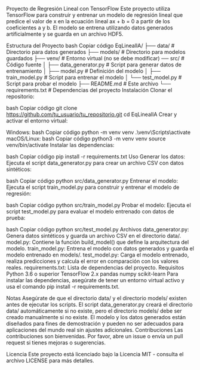 Proyecto de Regresión Lineal con TensorFlow
Este proyecto utiliza TensorFlow para construir y entrenar un modelo de regresión lineal que predice el valor de x en la ecuación lineal ax + b = 0 a partir de los coeficientes a y b. El modelo se entrena utilizando datos generados artificialmente y se guarda en un archivo HDF5.

Estructura del Proyecto
bash
Copiar código
EqLinealIA/
├── data/                   # Directorio para datos generados
├── models/                 # Directorio para modelos guardados
├── venv/                   # Entorno virtual (no se debe modificar)
  ── src/                    # Código fuente
│   ├── data_generator.py   # Script para generar datos de entrenamiento
│   ├── model.py            # Definición del modelo
│   ├── train_model.py      # Script para entrenar el modelo
│   └── test_model.py       # Script para probar el modelo
├── README.md               # Este archivo
└── requirements.txt        # Dependencias del proyecto
Instalación
Clonar el repositorio:

bash
Copiar código
git clone https://github.com/tu_usuario/tu_repositorio.git
cd EqLinealIA
Crear y activar el entorno virtual:

Windows:
bash
Copiar código
python -m venv venv
.\venv\Scripts\activate
macOS/Linux:
bash
Copiar código
python3 -m venv venv
source venv/bin/activate
Instalar las dependencias:

bash
Copiar código
pip install -r requirements.txt
Uso
Generar los datos: Ejecuta el script data_generator.py para crear un archivo CSV con datos sintéticos:

bash
Copiar código
python src/data_generator.py
Entrenar el modelo: Ejecuta el script train_model.py para construir y entrenar el modelo de regresión:

bash
Copiar código
python src/train_model.py
Probar el modelo: Ejecuta el script test_model.py para evaluar el modelo entrenado con datos de prueba:

bash
Copiar código
python src/test_model.py
Archivos
data_generator.py: Genera datos sintéticos y guarda un archivo CSV en el directorio data/.
model.py: Contiene la función build_model() que define la arquitectura del modelo.
train_model.py: Entrena el modelo con datos generados y guarda el modelo entrenado en models/.
test_model.py: Carga el modelo entrenado, realiza predicciones y calcula el error en comparación con los valores reales.
requirements.txt: Lista de dependencias del proyecto.
Requisitos
Python 3.6 o superior
TensorFlow 2.x
pandas
numpy
scikit-learn
Para instalar las dependencias, asegúrate de tener un entorno virtual activo y usa el comando pip install -r requirements.txt.

Notas
Asegúrate de que el directorio data/ y el directorio models/ existen antes de ejecutar los scripts. El script data_generator.py creará el directorio data/ automáticamente si no existe, pero el directorio models/ debe ser creado manualmente si no existe.
El modelo y los datos generados están diseñados para fines de demostración y pueden no ser adecuados para aplicaciones del mundo real sin ajustes adicionales.
Contribuciones
Las contribuciones son bienvenidas. Por favor, abre un issue o envía un pull request si tienes mejoras o sugerencias.

Licencia
Este proyecto está licenciado bajo la Licencia MIT - consulta el archivo LICENSE para más detalles.

